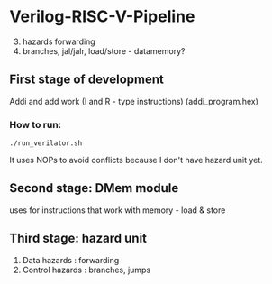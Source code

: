 # Verilog-RISC-V-Pipeline

3. hazards forwarding
4. branches, jal/jalr, load/store - datamemory?


## First stage of development
Addi and add work (I and R - type instructions) (addi_program.hex)

### How to run:
```
./run_verilator.sh
```
It uses NOPs to avoid conflicts because I don't have hazard unit yet.

## Second stage: DMem module
uses for instructions that work with memory - load & store

## Third stage: hazard unit
1. Data hazards : forwarding
2. Control hazards : branches, jumps


